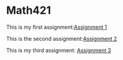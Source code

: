 # Math421
This is my first assignment:[Assignment 1](Assignment1.html)

This is the second assignment:[Assignment 2](assignment2.html)

This is my third assignment: [Assignment 3](Assignment3.html)
